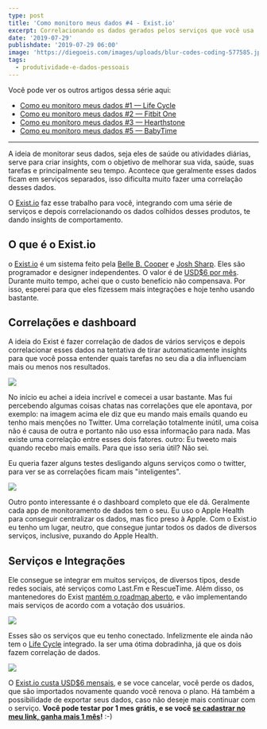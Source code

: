 ```yaml
---
type: post
title: 'Como monitoro meus dados #4 - Exist.io'
excerpt: Correlacionando os dados gerados pelos serviços que você usa
date: '2019-07-29'
publishdate: '2019-07-29 06:00'
image: 'https://diegoeis.com/images/uploads/blur-codes-coding-577585.jpg'
tags:
  - produtividade-e-dados-pessoais
---
```

Você pode ver os outros artigos dessa série aqui:

* [Como eu monitoro meus dados #1 — Life Cycle](https://diegoeis.com/como-eu-monitoro-meus-dados-1-app-life-cycle/)
* [Como eu monitoro meus dados #2 — Fitbit One](https://diegoeis.com/como-eu-monitoro-meus-dados-2-fitbit-one/)
* [Como eu monitoro meus dados #3 — Hearthstone](https://diegoeis.com/como-eu-monitoro-meus-dados-3-hearthstone/)
* [Como eu monitoro meus dados #5 — BabyTime](https://diegoeis.com/como-monitoro-meus-dados-babytime/)

- - -

A ideia de monitorar seus dados, seja eles de saúde ou atividades diárias, serve para criar insights, com o objetivo de melhorar sua vida, saúde, suas tarefas e principalmente seu tempo. Acontece que geralmente esses dados ficam em serviços separados, isso dificulta muito fazer uma correlação desses dados.

O [Exist.io](https://exist.io/?referred_by=diegoeis) faz esse trabalho para você, integrando com uma série de serviços e depois correlacionando os dados colhidos desses produtos, te dando insights de comportamento.

## O que é o Exist.io

o [Exist.io](https://exist.io/?referred_by=diegoeis) é um sistema feito pela [Belle B. Cooper](http://bellebethcooper.com/) e [Josh Sharp](http://joshsharp.com.au/). Eles são programador e designer independentes. O valor é de [USD$6 por mês](https://exist.io/?referred_by=diegoeis). 
Durante muito tempo, achei que o custo benefício não compensava. Por isso, esperei para que eles fizessem mais integrações e hoje tenho usando bastante.

## Correlações e dashboard

A ideia do Exist é fazer correlação de dados de vários serviços e depois correlacionar esses dados na tentativa de tirar automaticamente  insights para que você possa entender quais tarefas no seu dia a dia influenciam mais ou menos nos resultados. 

![](https://diegoeis.com/images/uploads/screen-shot-2019-07-15-at-16.17.37.png)

No início eu achei a ideia incrível e comecei a usar bastante. Mas fui percebendo algumas coisas chatas nas correlações que ele apontava, por exemplo: na imagem acima ele diz que eu mando mais emails quando eu tenho mais menções no Twitter. Uma correlação totalmente inútil, uma coisa não é causa de outra e portanto não uso essa informação para nada. Mas existe uma correlação entre esses dois fatores. outro: Eu tweeto mais quando recebo mais emails. Para que isso seria útil? Não sei.

Eu queria fazer alguns testes desligando alguns serviços como o twitter, para ver se as correlações ficam mais "inteligentes".

![](https://diegoeis.com/images/uploads/screen-shot-2019-07-15-at-16.22.14.png)

Outro ponto interessante é o dashboard completo que ele dá. Geralmente cada app de monitoramento de dados tem o seu. Eu uso o Apple Health para conseguir centralizar os dados, mas fico preso à Apple. Com o Exist.io eu tenho um lugar, neutro, que consegue juntar todos os dados de diversos serviços, inclusive, puxando do Apple Health.

## Serviços e Integrações

Ele consegue se integrar em muitos serviços, de diversos tipos, desde redes sociais, até serviços como Last.Fm e RescueTime. Além disso, os mantenedores do Exist [mantém o roadmap aberto](https://changemap.co/hellocode/exist/), e vão implementando mais serviços de acordo com a votação dos usuários.

![](/images/uploads/screen-shot-2019-07-15-at-16.30.31.png)

Esses são os serviços que eu tenho conectado. Infelizmente ele ainda não tem o [Life Cycle](https://diegoeis.com/como-eu-monitoro-meus-dados-1-app-life-cycle/) integrado. Ia ser uma ótima dobradinha, já que os dois fazem correlação de dados. 

![](/images/uploads/screen-shot-2019-07-15-at-16.30.39.png)

O [Exist.io custa USD$6 mensais](https://exist.io/?referred_by=diegoeis), e se voce cancelar, você perde os dados, que são importados novamente quando você renova o plano. Há também a possibilidade de exportar seus dados, caso não deseje mais continuar com o serviço. **Você pode testar por 1 mes grátis, e se você [se cadastrar no meu link, ganha mais 1 mês](https://exist.io/?referred_by=diegoeis)!** :-)

